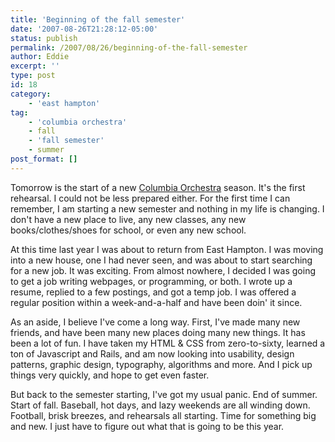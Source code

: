 ```yaml
---
title: 'Beginning of the fall semester'
date: '2007-08-26T21:28:12-05:00'
status: publish
permalink: /2007/08/26/beginning-of-the-fall-semester
author: Eddie
excerpt: ''
type: post
id: 18
category:
    - 'east hampton'
tag:
    - 'columbia orchestra'
    - fall
    - 'fall semester'
    - summer
post_format: []
---
```

Tomorrow is the start of a new [Columbia Orchestra](http://www.columbiaorchestra.org) season. It's the first rehearsal. I could not be less prepared either. For the first time I can remember, I am starting a new semester and nothing in my life is changing. I don't have a new place to live, any new classes, any new books/clothes/shoes for school, or even any new school.

At this time last year I was about to return from East Hampton. I was moving into a new house, one I had never seen, and was about to start searching for a new job. It was exciting. From almost nowhere, I decided I was going to get a job writing webpages, or programming, or both. I wrote up a resume, replied to a few postings, and got a temp job. I was offered a regular position within a week-and-a-half and have been doin' it since.

As an aside, I believe I've come a long way. First, I've made many new friends, and have been many new places doing many new things. It has been a lot of fun. I have taken my HTML &amp; CSS from zero-to-sixty, learned a ton of Javascript and Rails, and am now looking into usability, design patterns, graphic design, typography, algorithms and more. And I pick up things very quickly, and hope to get even faster.

But back to the semester starting, I've got my usual panic. End of summer. Start of fall. Baseball, hot days, and lazy weekends are all winding down. Football, brisk breezes, and rehearsals all starting. Time for something big and new. I just have to figure out what that is going to be this year.